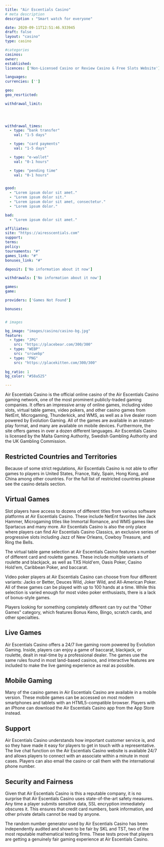 ```yaml
---
title: "Air Escentials Casino"
# meta description
description : "Smart watch for everyone"

date: 2020-09-11T12:51:46.933945
draft: false
layout: "casino" 
type: casino

#categories
casinos: 
owner: 
established: 
licences: ['Non-Licensed Casino or Review Casino & Free Slots Website']

languages: 
currencies: ['']

geo: 
geo_resrticted: 

withdrawal_limit:

  
  

withdrawal_times:
  - type: "bank transfer"
    val: "1-5 days"

  - type: "card payments"
    val: "1-5 days"

  - type: "e-wallet"
    val: "0-1 hours"

  - type: "pending time"
    val: "0-1 hours"


good:
  - "Lorem ipsum dolor sit amet."
  - "Lorem ipsum dolor sit."
  - "Lorem ipsum dolor sit amet, consectetur."
  - "Lorem ipsum dolor."

bad:
  - "Lorem ipsum dolor sit amet."

affiliates: 
site: "https://airesscentials.com"
support: 
terms:
policy:
tournaments: "#"
games_link: "#"
bonuses_link: "#"

deposit: ['No information about it now']

withdrawals: ['No information about it now']

games: 
game:

providers: ['Games Not Found']

bonuses:


# images

bg_image: "images/casino/casino-bg.jpg"  
feature:
  - type: "JPG" 
    src: "https://placebear.com/300/300"
  - type: "WEBP"
    src: "srcwebp"
  - type: "PNG"
    src: "https://placekitten.com/300/300"  
 
bg_ratio: 1 
bg_color: "#58a525"  

---
```


Air Escentials Casino is the official online casino of the Air Escentials Casino gaming network, one of the most prominent publicly-traded gaming companies. It offers an impressive array of online games, including video slots, virtual table games, video pokers, and other casino games from NetEnt, Microgaming, Thunderkick, and WMS, as well as a live dealer room powered by Evolution Gaming. All of the games are available in an instant-play format, and many are available on mobile devices. Furthermore, the site offers games in over a dozen different languages. Air Escentials Casino is licensed by the Malta Gaming Authority, Swedish Gambling Authority and the UK Gambling Commission.

## Restricted Countries and Territories
Because of some strict regulations, Air Escentials Casino is not able to offer games to players in United States, France, Italy, Spain, Hong Kong, and China among other countries. For the full list of restricted countries please see the casino details section.

## Virtual Games
Slot players have access to dozens of different titles from various software platforms at Air Escentials Casino. These include NetEnt favorites like Jack Hammer, Microgaming titles like Immortal Romance, and WMS games like Spartacus and many more. Air Escentials Casino is also the only place where players can find Air Escentials Casino Classics, an exclusive series of progressive slots including Jazz of New Orleans, Cowboy Treasure, and Ring the Bells.

The virtual table game selection at Air Escentials Casino features a number of different card and roulette games. These include multiple variants of roulette and blackjack, as well as TXS Hold'em, Oasis Poker, Casino Hold'em, Caribbean Poker, and baccarat.

Video poker players at Air Escentials Casino can choose from four different variants: Jacks or Better, Deuces Wild, Joker Wild, and All-American Poker. All of these games can be played with up to 100 hands at a time. While this selection is varied enough for most video poker enthusiasts, there is a lack of bonus-style games.

Players looking for something completely different can try out the "Other Games" category, which features Bonus Keno, Bingo, scratch cards, and other specialties.

## Live Games
Air Escentials Casino offers a 24/7 live gaming room powered by Evolution Gaming. Inside, players can enjoy a game of baccarat, blackjack, or roulette, dealt in real-time by a professional dealer. The games use the same rules found in most land-based casinos, and interactive features are included to make the live gaming experience as real as possible.

## Mobile Gaming
Many of the casino games in Air Escentials Casino are available in a mobile version. These mobile games can be accessed on most modern smartphones and tablets with an HTML5-compatible browser. Players with an iPhone can download the Air Escentials Casino app from the App Store instead.

## Support
Air Escentials Casino understands how important customer service is, and so they have made it easy for players to get in touch with a representative. The live chat function on the Air Escentials Casino website is available 24/7 and allows players to connect with an associate within a minute in most cases. Players can also email the casino or call them with the international phone number.

## Security and Fairness
Given that Air Escentials Casino is this a reputable company, it is no surprise that Air Escentials Casino uses state-of-the-art safety measures. Any time a player submits sensitive data, SSL encryption immediately obscures it. This ensures that credit card numbers, bank information, and other private details cannot be read by anyone.

The random number generator used by Air Escentials Casino has been independently audited and shown to be fair by SKL and TST, two of the most reputable mathematical testing firms. These tests prove that players are getting a genuinely fair gaming experience at Air Escentials Casino.